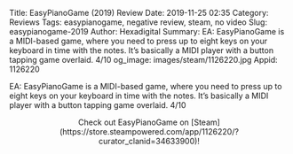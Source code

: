 Title: EasyPianoGame (2019) Review
Date: 2019-11-25 02:35
Category: Reviews
Tags: easypianogame, negative review, steam, no video
Slug: easypianogame-2019
Author: Hexadigital
Summary: EA: EasyPianoGame is a MIDI-based game, where you need to press up to eight keys on your keyboard in time with the notes. It’s basically a MIDI player with a button tapping game overlaid. 4/10
og_image: images/steam/1126220.jpg
Appid: 1126220

EA: EasyPianoGame is a MIDI-based game, where you need to press up to eight keys on your keyboard in time with the notes. It’s basically a MIDI player with a button tapping game overlaid. 4/10

<center>Check out EasyPianoGame on [Steam](https://store.steampowered.com/app/1126220/?curator_clanid=34633900)!</center>
